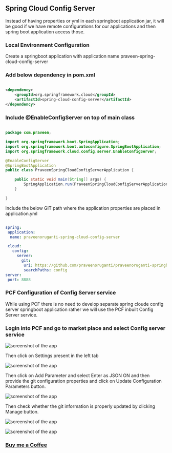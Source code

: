 ## Spring Cloud Config Server

Instead of having properties or yml in each springboot application jar, it will be good if we have remote configurations for our applications and then spring boot application access those.

### Local Environment Configuration

Create a springboot application with application name praveen-spring-cloud-config-server

### Add below dependency in pom.xml

```XML

<dependency>
	<groupId>org.springframework.cloud</groupId>
	<artifactId>spring-cloud-config-server</artifactId>
</dependency>	

```
### Include @EnableConfigServer on top of main class

```JAVA

package com.praveen;

import org.springframework.boot.SpringApplication;
import org.springframework.boot.autoconfigure.SpringBootApplication;
import org.springframework.cloud.config.server.EnableConfigServer;

@EnableConfigServer
@SpringBootApplication
public class PraveenSpringCloudConfigServerApplication {

	public static void main(String[] args) {
		SpringApplication.run(PraveenSpringCloudConfigServerApplication.class, args);
	}

}

```

Include the below GIT path where the application properties are placed in application.yml

```YAML

spring:
 application: 
  name: praveenoruganti-spring-cloud-config-server

 cloud:
   config:
     server:
       git:
        uri: https://github.com/praveenoruganti/praveenoruganti-springboot/tree/master/0_Projects/praveen-spring-config-server-master
        searchPaths: config
server:
 port: 8888


```


### PCF Configuration of Config Server service

While using PCF there is no need to develop separate spring cloude config server springboot application rather we will use the PCF inbuilt Config Server service.

### Login into PCF and go to market place and select Config server service

![screenshot of the app](https://raw.githubusercontent.com/praveenoruganti/praveenoruganti-springboot/master/0_Projects/praveenoruganti-spring-cloud-config-server/src/main/resources/images/1.png)

Then click on Settings present in the left tab

![screenshot of the app](https://raw.githubusercontent.com/praveenoruganti/praveenoruganti-springboot/master/0_Projects/praveenoruganti-spring-cloud-config-server/src/main/resources/images/2.png)

Then click on Add Parameter and select Enter as JSON ON and then provide the git configuration properties and click on Update Configuration Parameters button.

![screenshot of the app](https://raw.githubusercontent.com/praveenoruganti/praveenoruganti-springboot/master/0_Projects/praveenoruganti-spring-cloud-config-server/src/main/resources/images/3.png)

Then check whether the git information is properly updated by clicking Manage button.


![screenshot of the app](https://raw.githubusercontent.com/praveenoruganti/praveenoruganti-springboot/master/0_Projects/praveenoruganti-spring-cloud-config-server/src/main/resources/images/4.png)


![screenshot of the app](https://raw.githubusercontent.com/praveenoruganti/praveenoruganti-springboot/master/0_Projects/praveenoruganti-spring-cloud-config-server/src/main/resources/images/5.png)


### [Buy me a Coffee](http://bit.ly/2WryDT8)
